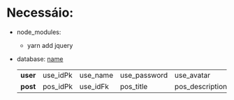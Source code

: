 # Necessáio:

* node_modules:
  - yarn add jquery
* database: [name](coronanews)
  
  |          |          |          |              |                 |          |              |
  | :------- | :------- | :------- | :----------- | :-------------- | :------- | :----------- |
  | **user** | use_idPk | use_name | use_password | use_avatar      |          |              |
  | **post** | pos_idPk | use_idFk | pos_title    | pos_description | pos_data | pos_dataEdit |
